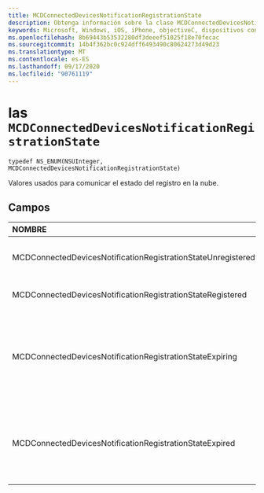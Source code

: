 ```yaml
---
title: MCDConnectedDevicesNotificationRegistrationState
description: Obtenga información sobre la clase MCDConnectedDevicesNotificationRegistrationState. Estos valores se usan para comunicar el estado del registro en la nube.
keywords: Microsoft, Windows, iOS, iPhone, objectiveC, dispositivos conectados, proyecto Roma
ms.openlocfilehash: 8b69443b53532280df3deeef51025f18e70fecac
ms.sourcegitcommit: 14b4f362bc0c924dff6493490c80624273d49d23
ms.translationtype: MT
ms.contentlocale: es-ES
ms.lasthandoff: 09/17/2020
ms.locfileid: "90761119"
---
```

# <a name="class-mcdconnecteddevicesnotificationregistrationstate"></a>las `MCDConnectedDevicesNotificationRegistrationState` 

```
typedef NS_ENUM(NSUInteger, MCDConnectedDevicesNotificationRegistrationState)
```  
Valores usados para comunicar el estado del registro en la nube.

## <a name="fields"></a>Campos

| NOMBRE                              |   Valor     | Descripción |
|:----------------------------------|:------|:-------------------------------|
| MCDConnectedDevicesNotificationRegistrationStateUnregistered | 0 | No se ha iniciado nunca el registro.
| MCDConnectedDevicesNotificationRegistrationStateRegistered | 1 | El registro ha finalizado. |
| MCDConnectedDevicesNotificationRegistrationStateExpiring | 2 | El registro está a punto de expirar y, por tanto, la aplicación debe realizar el registro de nuevo. |
| MCDConnectedDevicesNotificationRegistrationStateExpired | 3 | El registro ha expirado y, por lo tanto, la aplicación debe volver a realizar el registro. |